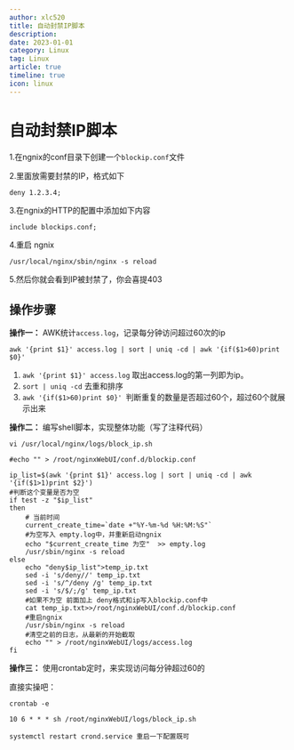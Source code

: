 ```yaml
---
author: xlc520
title: 自动封禁IP脚本
description: 
date: 2023-01-01
category: Linux
tag: Linux
article: true
timeline: true
icon: linux
---
```


# 自动封禁IP脚本

1.在ngnix的conf目录下创建一个`blockip.conf`文件

2.里面放需要封禁的IP，格式如下

```
deny 1.2.3.4;
```

3.在ngnix的HTTP的配置中添加如下内容

```
include blockips.conf;
```

4.重启 ngnix

```
/usr/local/nginx/sbin/nginx -s reload
```

5.然后你就会看到IP被封禁了，你会喜提403



## 操作步骤

**操作一：** AWK统计`access.log`，记录每分钟访问超过60次的ip

```
awk '{print $1}' access.log | sort | uniq -cd | awk '{if($1>60)print $0}'
```

1. `awk '{print $1}' access.log`  取出access.log的第一列即为ip。
2. `sort | uniq -cd` 去重和排序
3. `awk '{if($1>60)print $0}' `判断重复的数量是否超过60个，超过60个就展示出来

**操作二：** 编写shell脚本，实现整体功能（写了注释代码）

`vi /usr/local/nginx/logs/block_ip.sh`

```shell
#echo "" > /root/nginxWebUI/conf.d/blockip.conf

ip_list=$(awk '{print $1}' access.log | sort | uniq -cd | awk '{if($1>1)print $2}')
#判断这个变量是否为空
if test -z "$ip_list"
then
	# 当前时间
	current_create_time=`date +"%Y-%m-%d %H:%M:%S"`
    #为空写入 empty.log中，并重新启动ngnix
    echo "$current_create_time 为空"  >> empty.log
    /usr/sbin/nginx -s reload
else
    echo "deny$ip_list">temp_ip.txt
    sed -i 's/deny//' temp_ip.txt
    sed -i 's/^/deny /g' temp_ip.txt
    sed -i 's/$/;/g' temp_ip.txt
    #如果不为空 前面加上 deny格式和ip写入blockip.conf中
    cat temp_ip.txt>>/root/nginxWebUI/conf.d/blockip.conf
    #重启ngnix
    /usr/sbin/nginx -s reload
    #清空之前的日志，从最新的开始截取
    echo "" > /root/nginxWebUI/logs/access.log
fi
```

**操作三：** 使用crontab定时，来实现访问每分钟超过60的

直接实操吧：

```shell
crontab -e 

10 6 * * * sh /root/nginxWebUI/logs/block_ip.sh

systemctl restart crond.service 重启一下配置既可
```